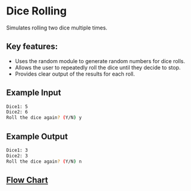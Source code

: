 # Dice Rolling
Simulates rolling two dice multiple times.


## Key features:
- Uses the random module to generate random numbers for dice rolls.
- Allows the user to repeatedly roll the dice until they decide to stop.
- Provides clear output of the results for each roll.

## Example Input 
```bash
Dice1: 5
Dice2: 6
Roll the dice again? (Y/N) y
```
## Example Output 

```bash
Dice1: 3
Dice2: 3
Roll the dice again? (Y/N) n
```
## [Flow Chart](https://github.com/basmajou/python-fundamentals-projects/blob/main/assets/dice-rolling-flowchart.pdf)
